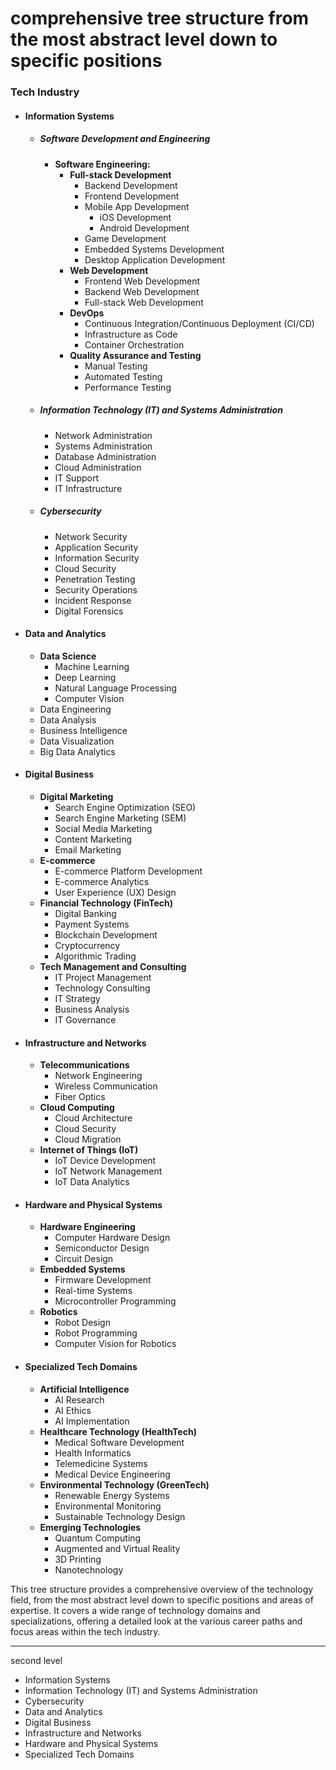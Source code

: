 # comprehensive tree structure from the most abstract level down to specific positions

### Tech Industry

- #### Information Systems
  - ##### Software Development and Engineering
    - **Software Engineering:**
      - **Full-stack Development**
        - Backend Development
        - Frontend Development
        - Mobile App Development
          - iOS Development
          - Android Development
        - Game Development
        - Embedded Systems Development
        - Desktop Application Development
      - **Web Development**
        - Frontend Web Development
        - Backend Web Development
        - Full-stack Web Development
      - **DevOps**
        - Continuous Integration/Continuous Deployment (CI/CD)
        - Infrastructure as Code
        - Container Orchestration
      - **Quality Assurance and Testing**
        - Manual Testing
        - Automated Testing
        - Performance Testing
  - ##### Information Technology (IT) and Systems Administration
    - Network Administration
    - Systems Administration
    - Database Administration
    - Cloud Administration
    - IT Support
    - IT Infrastructure
  - ##### Cybersecurity
    - Network Security
    - Application Security
    - Information Security
    - Cloud Security
    - Penetration Testing
    - Security Operations
    - Incident Response
    - Digital Forensics

- #### Data and Analytics
  - **Data Science**
    - Machine Learning
    - Deep Learning
    - Natural Language Processing
    - Computer Vision
  - Data Engineering
  - Data Analysis
  - Business Intelligence
  - Data Visualization
  - Big Data Analytics

- #### Digital Business
  - **Digital Marketing**
    - Search Engine Optimization (SEO)
    - Search Engine Marketing (SEM)
    - Social Media Marketing
    - Content Marketing
    - Email Marketing
  - **E-commerce**
    - E-commerce Platform Development
    - E-commerce Analytics
    - User Experience (UX) Design
  - **Financial Technology (FinTech)**
    - Digital Banking
    - Payment Systems
    - Blockchain Development
    - Cryptocurrency
    - Algorithmic Trading
  - **Tech Management and Consulting**
    - IT Project Management
    - Technology Consulting
    - IT Strategy
    - Business Analysis
    - IT Governance

- #### Infrastructure and Networks
  - **Telecommunications**
    - Network Engineering
    - Wireless Communication
    - Fiber Optics
  - **Cloud Computing**
    - Cloud Architecture
    - Cloud Security
    - Cloud Migration
  - **Internet of Things (IoT)**
    - IoT Device Development
    - IoT Network Management
    - IoT Data Analytics

- #### Hardware and Physical Systems
  - **Hardware Engineering**
    - Computer Hardware Design
    - Semiconductor Design
    - Circuit Design
  - **Embedded Systems**
    - Firmware Development
    - Real-time Systems
    - Microcontroller Programming
  - **Robotics**
    - Robot Design
    - Robot Programming
    - Computer Vision for Robotics

- #### Specialized Tech Domains
  - **Artificial Intelligence**
    - AI Research
    - AI Ethics
    - AI Implementation
  - **Healthcare Technology (HealthTech)**
    - Medical Software Development
    - Health Informatics
    - Telemedicine Systems
    - Medical Device Engineering
  - **Environmental Technology (GreenTech)**
    - Renewable Energy Systems
    - Environmental Monitoring
    - Sustainable Technology Design
  - **Emerging Technologies**
    - Quantum Computing
    - Augmented and Virtual Reality
    - 3D Printing
    - Nanotechnology


This tree structure provides a comprehensive overview of the technology field, from the most abstract level down to specific positions and areas of expertise. It covers a wide range of technology domains and specializations, offering a detailed look at the various career paths and focus areas within the tech industry.

---
second level
- Information Systems
- Information Technology (IT) and Systems Administration
- Cybersecurity
- Data and Analytics
- Digital Business
- Infrastructure and Networks
- Hardware and Physical Systems
- Specialized Tech Domains
